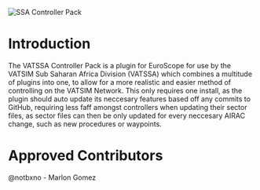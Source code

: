 ![SSA Controller Pack](https://github.com/user-attachments/assets/591b5a44-ae6d-4b28-8ca6-2f5992857c00)

# Introduction 
The VATSSA Controller Pack is a plugin for EuroScope for use by the VATSIM Sub Saharan Africa Division (VATSSA) which combines a multitude of plugins into one, to allow for a more realistic and easier method of controlling on the VATSIM Network.
This only requires one install, as the plugin should auto update its neccesary features based off any commits to GitHub, requiring less faff amongst controllers when updating their sector files, as sector files can then be only updated for every neccesary AIRAC change, such as new procedures or waypoints.

# Approved Contributors

@notbxno - Marlon Gomez
